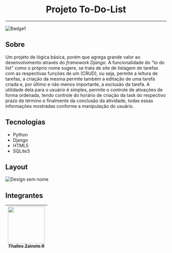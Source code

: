 <h1 align="center"> Projeto To-Do-List </h1>

---

![Badge1](http://img.shields.io/static/v1?label=STATUS&message=finalizado&color=purple&style=for-the-badge)
## Sobre
Um projeto de lógica básica, porém que agrega grande valor ao desenvolvimento através do *framework Django*. A funcionalidade do "to do list" como o próprio nome sugere, se trata de site
de listagem de tarefas com as respectivas funções de um (CRUD), ou seja, permite a leitura de tarefas, a criação da mesma permite também a editação de uma tarefa criada e, por último
e não menos importante, a exclusão da tarefa. A utilidade dela para o usuário é simples, permite o controle de ativações de forma ordenada, tendo controle do horário de criação da task
do respectivo prazo de término e finalmente da conclusão da atividade, todas essas informações mostradas conforme a manipulação do usuário.

## Tecnologias
- Python
- Django
- HTML5
- SQLite3

## Layout
![Design sem nome](https://github.com/Dev-Znot/portfolio/assets/143761352/94423005-2c2d-48bd-892c-643605ed7371)

## Integrantes
| [<img loading="lazy" src="https://avatars.githubusercontent.com/u/143761352?v=4" width=115><br><sub>Thalles Zainote R</sub>](https://github.com/Dev-Znot) |
| :---: | 

